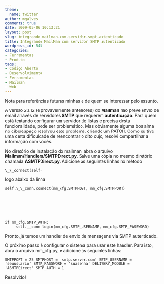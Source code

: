 ```yaml
---
theme:
  name: twitter
author: mgalves
comments: true
date: 2009-05-06 10:13:21
layout: post
slug: integrando-mailman-com-servidor-smpt-autenticado
title: Integrando MailMan com servidor SMTP autenticado
wordpress_id: 545
categories:
- Ferramentas
- Produto
tags:
- Código Aberto
- Desenvolvimento
- Ferramentas
- Mailman
- Web
---
```


Nota para referências futuras minhas e de quem se interessar pelo assunto.

A versão 2.1.12 (e provavelmente anteriores) do **Mailman** não prevê envio de email através de servidores **SMTP** que requerem **autenticação**. Para quem está tentando configurar um servidor de listas e precisa desta funcionalidade, pode ser problemático. Mas obviamente alguma boa alma no ciberespaço resolveu este problema, criando um PATCH. Como eu tive uma certa dificuldade de reencontrar o dito cujo, resolvi compartilhar a informação com vocês.

No diretório de instalação do mailman, abra o arquivo **Mailman/Handlers/SMTPDirect.py**. Salve uma cópia no mesmo diretório chamada **ASMTPDirect.py**. Adicione as seguintes linhas no método 
    
    \_\_connect(self)

logo abaixo da linha 
    
    self.\_\_conn.connect(mm_cfg.SMTPHOST, mm_cfg.SMTPPORT)




    
    
    
    if mm_cfg.SMTP_AUTH:
         self.__conn.login(mm_cfg.SMTP_USERNAME, mm_cfg.SMTP_PASSWORD)
    
    


Pronto, já temos um handler de envio de mensagens via SMTP autenticado.

O próximo passo é configurar o sistema para usar este handler. Para isto, abra o arquivo mm_cfg.py, e adicione as seguintes linhas:

`SMTPPORT = 25
SMTPHOST = 'smtp.server.com'
SMTP_USERNAME = 'seuusuario'
SMTP_PASSWORD = 'suasenha'
DELIVERY_MODULE = 'ASMTPDirect'
SMTP_AUTH = 1`

Resolvido!
